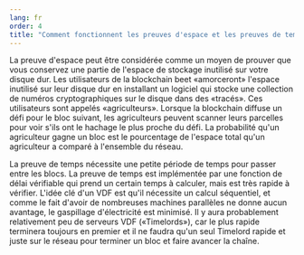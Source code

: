 ```yaml
---
lang: fr
order: 4
title: "Comment fonctionnent les preuves d'espace et les preuves de temps?"
---
```


La preuve d'espace peut être considérée comme un moyen de prouver que vous conservez une partie de l'espace de stockage inutilisé sur votre disque dur. Les utilisateurs de la blockchain beet «amorceront» l'espace inutilisé sur leur disque dur en installant un logiciel qui stocke une collection de numéros cryptographiques sur le disque dans des «tracés». Ces utilisateurs sont appelés «agriculteurs». Lorsque la blockchain diffuse un défi pour le bloc suivant, les agriculteurs peuvent scanner leurs parcelles pour voir s'ils ont le hachage le plus proche du défi. La probabilité qu'un agriculteur gagne un bloc est le pourcentage de l'espace total qu'un agriculteur a comparé à l'ensemble du réseau.

La preuve de temps nécessite une petite période de temps pour passer entre les blocs. La preuve de temps est implémentée par une fonction de délai vérifiable qui prend un certain temps à calculer, mais est très rapide à vérifier. L'idée clé d'un VDF est qu'il nécessite un calcul séquentiel, et comme le fait d'avoir de nombreuses machines parallèles ne donne aucun avantage, le gaspillage d'électricité est minimisé. Il y aura probablement relativement peu de serveurs VDF («Timelords»), car le plus rapide terminera toujours en premier et il ne faudra qu'un seul Timelord rapide et juste sur le réseau pour terminer un bloc et faire avancer la chaîne.
